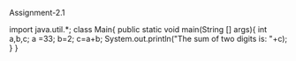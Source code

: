 Assignment-2.1


import java.util.*;
    class Main{
      public static void main(String [] args){
      int a,b,c;
      a =33;
      b=2;
      c=a+b;
      System.out.println("The sum of two digits is: "+c);
      }
    }
